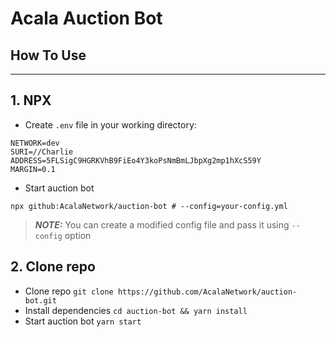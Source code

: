 # Acala Auction Bot

## How To Use
---
## 1. NPX
* Create `.env` file in your working directory:
```
NETWORK=dev
SURI=//Charlie
ADDRESS=5FLSigC9HGRKVhB9FiEo4Y3koPsNmBmLJbpXg2mp1hXcS59Y
MARGIN=0.1
``` 
* Start auction bot
```
npx github:AcalaNetwork/auction-bot # --config=your-config.yml
```
> **_NOTE:_** You can create a modified config file and pass it using `--config` option


## 2. Clone repo
* Clone repo `git clone https://github.com/AcalaNetwork/auction-bot.git`
* Install dependencies `cd auction-bot && yarn install`
* Start auction bot `yarn start`
